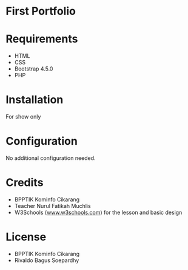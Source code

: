 # First Portfolio

Requirements
============
* HTML
* CSS
* Bootstrap 4.5.0
* PHP

Installation
============
For show only

Configuration
============
No additional configuration needed.

Credits
=======

* BPPTIK Kominfo Cikarang<br>
* Teacher Nurul Fatikah Muchlis<br>
* W3Schools (www.w3schools.com) for the lesson and basic design

License
=======

* BPPTIK Kominfo Cikarang<br>
* Rivaldo Bagus Soepardhy<br>
